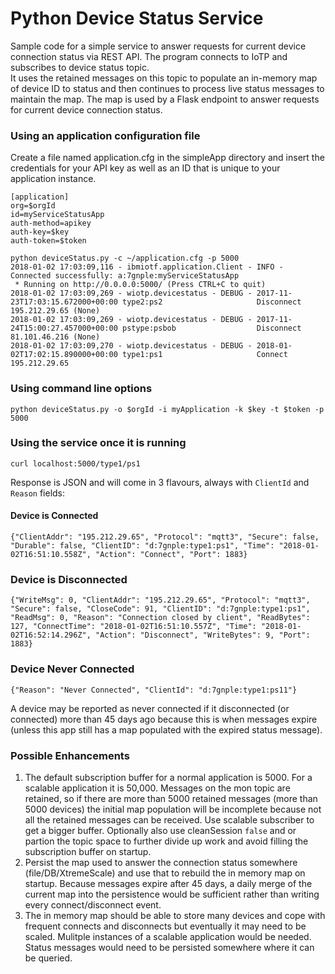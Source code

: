 # Python Device Status Service

Sample code for a simple service to answer requests for current device connection status via REST API.  The program connects to IoTP and subscribes to device status topic.  
It uses the retained messages on this topic to populate an in-memory map of device ID to status and then continues to process live status messages to maintain the map.  The
map is used by a Flask endpoint to answer requests for current device connection status.

### Using an application configuration file
Create a file named application.cfg in the simpleApp directory and insert the credentials for your API key as well as an ID that is unique to your application instance. 
```
[application]
org=$orgId
id=myServiceStatusApp
auth-method=apikey
auth-key=$key
auth-token=$token
```

```
python deviceStatus.py -c ~/application.cfg -p 5000
2018-01-02 17:03:09,116 - ibmiotf.application.Client - INFO - Connected successfully: a:7gnple:myServiceStatusApp
 * Running on http://0.0.0.0:5000/ (Press CTRL+C to quit)
2018-01-02 17:03:09,269 - wiotp.devicestatus - DEBUG - 2017-11-23T17:03:15.672000+00:00 type2:ps2                     Disconnect 195.212.29.65 (None)
2018-01-02 17:03:09,269 - wiotp.devicestatus - DEBUG - 2017-11-24T15:00:27.457000+00:00 pstype:psbob                  Disconnect 81.101.46.216 (None)
2018-01-02 17:03:09,270 - wiotp.devicestatus - DEBUG - 2018-01-02T17:02:15.890000+00:00 type1:ps1                     Connect 195.212.29.65
```

### Using command line options
```
python deviceStatus.py -o $orgId -i myApplication -k $key -t $token -p 5000
```

### Using the service once it is running
```
curl localhost:5000/type1/ps1
```

Response is JSON and will come in 3 flavours, always with `ClientId` and `Reason` fields:

#### Device is Connected
```{"ClientAddr": "195.212.29.65", "Protocol": "mqtt3", "Secure": false, "Durable": false, "ClientID": "d:7gnple:type1:ps1", "Time": "2018-01-02T16:51:10.558Z", "Action": "Connect", "Port": 1883}```

### Device is Disconnected
```{"WriteMsg": 0, "ClientAddr": "195.212.29.65", "Protocol": "mqtt3", "Secure": false, "CloseCode": 91, "ClientID": "d:7gnple:type1:ps1", "ReadMsg": 0, "Reason": "Connection closed by client", "ReadBytes": 127, "ConnectTime": "2018-01-02T16:51:10.557Z", "Time": "2018-01-02T16:52:14.296Z", "Action": "Disconnect", "WriteBytes": 9, "Port": 1883}```

### Device Never Connected
```{"Reason": "Never Connected", "ClientId": "d:7gnple:type1:ps11"}```

A device may be reported as never connected if it disconnected (or connected) more than 45 days ago because this is when messages expire (unless
this app still has a map populated with the expired status message).

### Possible Enhancements
1. The default subscription buffer for a normal application is 5000.  For a scalable application it is 50,000.  Messages on the mon topic are retained,
so if there are more than 5000 retained messages (more than 5000 devices) the initial map population will be incomplete because not all the retained 
messages can be received.  Use scalable subscriber to get a bigger buffer.  Optionally also use cleanSession `false` and or partion the topic space to 
further divide up work and avoid filling the subscription buffer on startup.
2. Persist the map used to answer the connection status somewhere (file/DB/XtremeScale) and use that to rebuild the in memory map on startup.  Because messages
expire after 45 days, a daily merge of the current map into the persistence would be sufficient rather than writing every connect/disconnect event. 
3. The in memory map should be able to store many devices and cope with frequent connects and disconnects but eventually it may need to be scaled.  Mulitple instances
of a scalable application would be needed.  Status messages would need to be persisted somewhere where it can be queried. 
